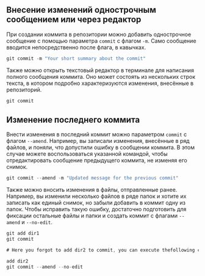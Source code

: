 ## Внесение изменений однострочным сообщением или через редактор

  
При создании коммита в репозитории можно добавить однострочное сообщение с помощью параметра `commit` с флагом `-m`. Само сообщение вводится непосредственно после флага, в кавычках.

```js
git commit -m "Your short summary about the commit"
```

Также можно открыть текстовый редактор в терминале для написания полного сообщения коммита. Оно может состоять из нескольких строк текста, в котором подробно характеризуются изменения, внесённые в репозиторий.  
  

```js
git commit
```

## Изменение последнего коммита

  
Внести изменения в последний коммит можно параметром `commit` с флагом `--amend`. Например, вы записали изменения, внесённые в ряд файлов, и поняли, что допустили ошибку в сообщении коммита. В этом случае можете воспользоваться указанной командой, чтобы отредактировать сообщение предыдущего коммита, не изменяя его снимок.  
  

```js
git commit --amend -m "Updated message for the previous commit"
```

Также можно вносить изменения в файлы, отправленные ранее. Например, вы изменили несколько файлов в ряде папок и хотите их записать как единый снимок, но забыли добавить в коммит одну из папок. Чтобы исправить такую ошибку, достаточно подготовить для фиксации остальные файлы и папки и создать коммит с флагами `--amend` и `--no-edit`.

```js
git add dir1
git commit

# Here you forgot to add dir2 to commit, you can execute thefollowing command to amend the other files and folders.git 

add dir2
git commit --amend --no-edit
```